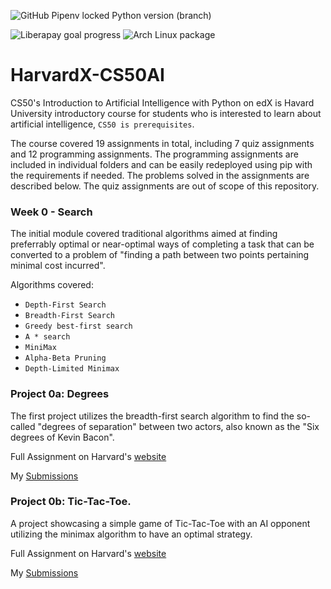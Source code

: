 

 ![GitHub Pipenv locked Python version (branch)](https://img.shields.io/github/pipenv/locked/python-version/mushahidmehdi/Full-Stack-Web-Application/main)
 

![Liberapay goal progress](https://img.shields.io/liberapay/goal/Changaco)
![Arch Linux package](https://img.shields.io/archlinux/v/core/x86_64/pacman)
 
# HarvardX-CS50AI
CS50's Introduction to Artificial Intelligence with Python on edX is Havard University introductory course for students who is interested to learn about artificial intelligence, `CS50 is prerequisites`.

The course covered 19 assignments in total, including 7 quiz assignments and 12 programming assignments. The programming assignments are included in individual folders and can be easily redeployed using pip with the requirements if needed. The problems solved in the assignments are described below. The quiz assignments are out of scope of this repository.

### Week 0 - Search   

The initial module covered traditional algorithms aimed at finding preferrably optimal or near-optimal ways of completing a task that can be converted to a problem of "finding a path between two points pertaining minimal cost incurred".

Algorithms covered:
- `Depth-First Search`
- `Breadth-First Search`
- `Greedy best-first search`
- `A * search`
- `MiniMax`
- `Alpha-Beta Pruning`
- `Depth-Limited Minimax ` 

  
 
### Project 0a: Degrees

The first project utilizes the breadth-first search algorithm to find the so-called "degrees of separation" between two actors, also known as the "Six degrees of Kevin Bacon".

Full Assignment on Harvard's [website](https://cs50.harvard.edu/ai/2020/projects/0/degrees/)

My [Submissions](https://github.com/mushahidmehdi/HarvardX-CS50AI/tree/main/Search)

### Project 0b: Tic-Tac-Toe.

A project showcasing a simple game of Tic-Tac-Toe with an AI opponent utilizing the minimax algorithm to have an optimal strategy.

Full Assignment on Harvard's [website](https://cs50.harvard.edu/ai/2020/projects/0/tictactoe/)

My [Submissions](https://github.com/mushahidmehdi/HarvardX-CS50AI/tree/main/Search)

